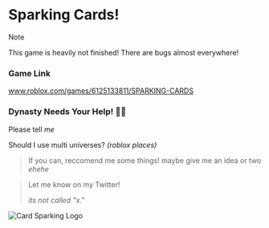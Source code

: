 # Sparking Cards!

> [!NOTE]
> This game is heavily not finished!
> There are bugs almost everywhere!

### Game Link
www.roblox.com/games/6125133811/SPARKING-CARDS

### Dynasty Needs Your Help! 🫵🏾

Please tell *me*

Should I use multi universes? *(roblox places)*

> If you can, reccomend me some things!
> maybe give me an idea or two *ehehe*

> Let me know on my Twitter!
> 
> *its not called "x."*

![Card Sparking Logo](https://github.com/user-attachments/assets/dc2d5337-7148-4843-acee-3e86b43e4bb3)
